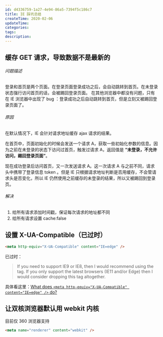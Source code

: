 ```yaml
---
id: d4336759-1a27-4e94-86a5-7394f5c186c7
title: IE 踩坑总结
createTime: 2020-02-06
updateTime:
categories:
tags:
description:
---
```


## 缓存 GET 请求，导致数据不是最新的

###### 问题描述

登录和首页是两个页面。在登录页面登录成功之后，会自动跳转到首页。在未登录状态强行访问首页的话，会被踢回登录页面。
在其他浏览器中都没有问题，只有在 IE 浏览器中出现了 bug ：登录成功之后自动跳转到首页，但是立刻又被踢回登录页面了。

###### 原因

在默认情况下，IE 会针对请求地址缓存 ajax 请求的结果。

在首页中，页面初始化的时候会发送一个请求 A，获取一些初始化参数的信息。因为之前在未登录的状态下访问过首页，触发过请求 A，返回值是 **“未登录，不允许访问，踢回登录页面”**。

现在成功登录后访问首页，又一次发送请求 A。这一次请求 A 与之前不同，请求头中携带了登录信息 token 。但是 IE 只根据请求地址判断是否用缓存，不会管请求头是否变化，所以 IE 仍然使用之前缓存的未登录的结果，所以又被踢回到登录页。

###### 解决

1. 给所有请求添加时间戳，保证每次请求的地址都不同
2. 给所有请求设置 cache:false

## 设置 X-UA-Compatible（已过时）

```html
<meta http-equiv="X-UA-Compatible" content="IE=edge" />
```

已过时：

> If you need to support IE9 or IE8, then I would recommend using the tag. If you only support the latest browsers (IE11 and/or Edge) then I would consider dropping this tag altogether.

具体看这里：[What does `<meta http-equiv="X-UA-Compatible" content="IE=edge" />` do?](https://stackoverflow.com/a/6771584)

## 让双核浏览器默认用 webkit 内核

目前仅 360 浏览器支持

```html
<meta name="renderer" content="webkit" />
```
